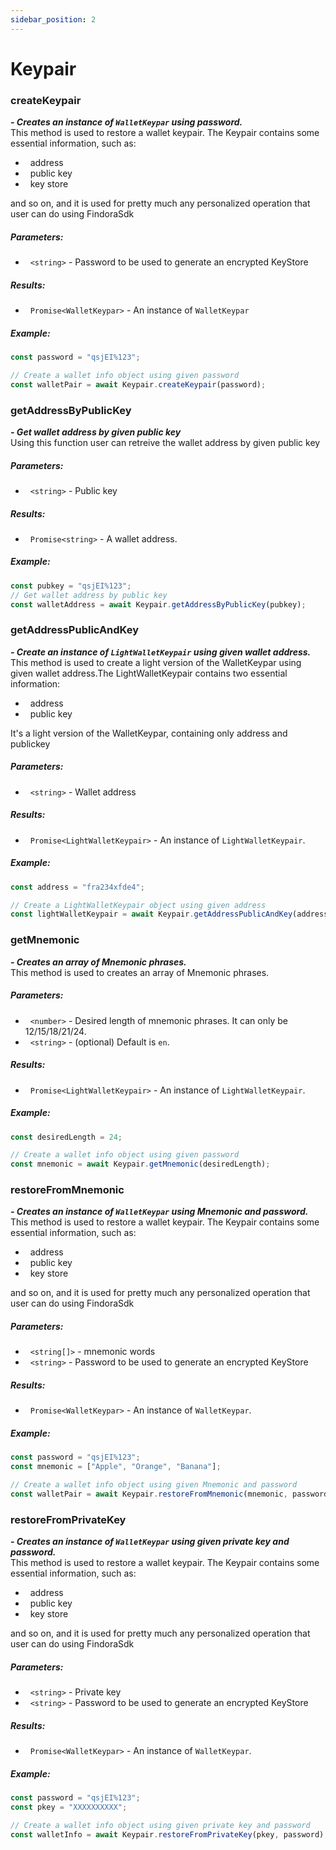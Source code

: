 ```yaml
---
sidebar_position: 2
---
```


# Keypair

### createKeypair

**_- Creates an instance of `WalletKeypar` using password._**  
This method is used to restore a wallet keypair. The Keypair contains some essential information, such as:

- &nbsp; address
- &nbsp; public key
- &nbsp; key store

and so on, and it is used for pretty much any personalized operation that user can do using FindoraSdk

##### Parameters:

- &nbsp; `<string>` - Password to be used to generate an encrypted KeyStore

##### Results:

- &nbsp; `Promise<WalletKeypar>` - An instance of `WalletKeypar`

##### Example:

```jsx
const password = "qsjEI%123";

// Create a wallet info object using given password
const walletPair = await Keypair.createKeypair(password);
```

### getAddressByPublicKey

**_- Get wallet address by given public key_**  
Using this function user can retreive the wallet address by given public key

##### Parameters:

- &nbsp; `<string>` - Public key

##### Results:

- &nbsp; `Promise<string>` - A wallet address.

##### Example:

```jsx
const pubkey = "qsjEI%123";
// Get wallet address by public key
const walletAddress = await Keypair.getAddressByPublicKey(pubkey);
```

### getAddressPublicAndKey

**_- Create an instance of `LightWalletKeypair` using given wallet address._**  
This method is used to create a light version of the WalletKeypar using given wallet address.The LightWalletKeypair contains two essential information:

- &nbsp; address
- &nbsp; public key

It's a light version of the WalletKeypar, containing only address and publickey

##### Parameters:

- &nbsp; `<string>` - Wallet address

##### Results:

- &nbsp; `Promise<LightWalletKeypair>` - An instance of `LightWalletKeypair`.

##### Example:

```jsx
const address = "fra234xfde4";

// Create a LightWalletKeypair object using given address
const lightWalletKeypair = await Keypair.getAddressPublicAndKey(address);
```

### getMnemonic

**_- Creates an array of Mnemonic phrases._**  
This method is used to creates an array of Mnemonic phrases.

##### Parameters:

- &nbsp; `<number>` - Desired length of mnemonic phrases. It can only be 12/15/18/21/24.
- &nbsp; `<string>` - (optional) Default is `en`.

##### Results:

- &nbsp; `Promise<LightWalletKeypair>` - An instance of `LightWalletKeypair`.

##### Example:

```jsx
const desiredLength = 24;

// Create a wallet info object using given password
const mnemonic = await Keypair.getMnemonic(desiredLength);
```

### restoreFromMnemonic

**_- Creates an instance of `WalletKeypar` using Mnemonic and password._**  
This method is used to restore a wallet keypair. The Keypair contains some essential information, such as:

- &nbsp; address
- &nbsp; public key
- &nbsp; key store

and so on, and it is used for pretty much any personalized operation that user can do using FindoraSdk

##### Parameters:

- &nbsp; `<string[]>` - mnemonic words
- &nbsp; `<string>` - Password to be used to generate an encrypted KeyStore

##### Results:

- &nbsp; `Promise<WalletKeypar>` - An instance of `WalletKeypar`.

##### Example:

```jsx
const password = "qsjEI%123";
const mnemonic = ["Apple", "Orange", "Banana"];

// Create a wallet info object using given Mnemonic and password
const walletPair = await Keypair.restoreFromMnemonic(mnemonic, password);
```

### restoreFromPrivateKey

**_- Creates an instance of `WalletKeypar` using given private key and password._**  
This method is used to restore a wallet keypair. The Keypair contains some essential information, such as:

- &nbsp; address
- &nbsp; public key
- &nbsp; key store

and so on, and it is used for pretty much any personalized operation that user can do using FindoraSdk

##### Parameters:

- &nbsp; `<string>` - Private key
- &nbsp; `<string>` - Password to be used to generate an encrypted KeyStore

##### Results:

- &nbsp; `Promise<WalletKeypar>` - An instance of `WalletKeypar`.

##### Example:

```jsx
const password = "qsjEI%123";
const pkey = "XXXXXXXXXX";

// Create a wallet info object using given private key and password
const walletInfo = await Keypair.restoreFromPrivateKey(pkey, password);
```
